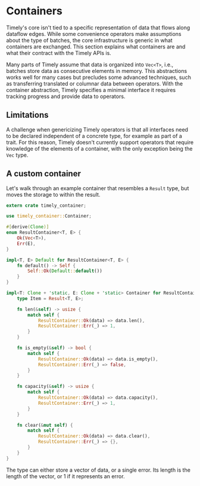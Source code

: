 # Containers

Timely's core isn't tied to a specific representation of data that flows along dataflow edges.
While some convenience operators make assumptions about the type of batches, the core infrastructure is generic in what containers are exchanged.
This section explains what containers are and what their contract with the Timely APIs is.

Many parts of Timely assume that data is organized into `Vec<T>`, i.e., batches store data as consecutive elements in memory.
This abstractions works well for many cases but precludes some advanced techniques, such as transferring translated or columnar data between operators.
With the container abstraction, Timely specifies a minimal interface it requires tracking progress and provide data to operators.

## Limitations

A challenge when genericizing Timely operators is that all interfaces need to be declared independent of a concrete type, for example as part of a trait.
For this reason, Timely doesn't currently support operators that require knowledge of the elements of a container, with the only exception being the `Vec` type.

## A custom container

Let's walk through an example container that resembles a `Result` type, but moves the storage to within the result.

```rust
extern crate timely_container;

use timely_container::Container;

#[derive(Clone)]
enum ResultContainer<T, E> {
    Ok(Vec<T>),
    Err(E),
}

impl<T, E> Default for ResultContainer<T, E> {
    fn default() -> Self {
        Self::Ok(Default::default())
    }
}

impl<T: Clone + 'static, E: Clone + 'static> Container for ResultContainer<T, E> {
    type Item = Result<T, E>;

    fn len(&self) -> usize {
        match self {
            ResultContainer::Ok(data) => data.len(),
            ResultContainer::Err(_) => 1,
        }
    }

    fn is_empty(&self) -> bool {
        match self {
            ResultContainer::Ok(data) => data.is_empty(),
            ResultContainer::Err(_) => false,
        }
    }

    fn capacity(&self) -> usize {
        match self {
            ResultContainer::Ok(data) => data.capacity(),
            ResultContainer::Err(_) => 1,
        }
    }

    fn clear(&mut self) {
        match self {
            ResultContainer::Ok(data) => data.clear(),
            ResultContainer::Err(_) => {},
        }
    }
}
```

The type can either store a vector of data, or a single error.
Its length is the length of the vector, or 1 if it represents an error.
